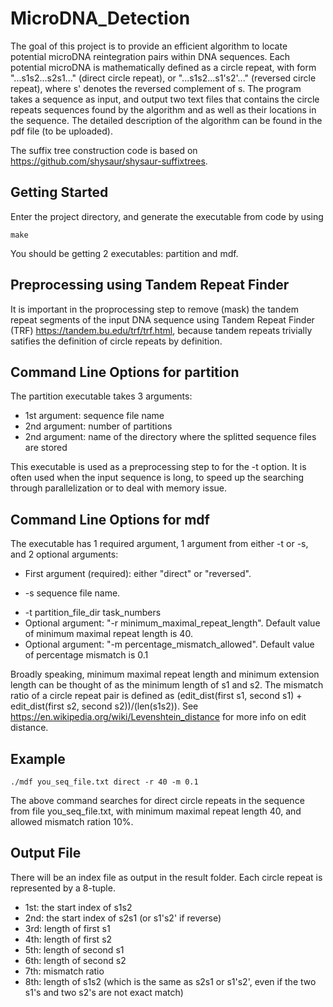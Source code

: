# MicroDNA_Detection

The goal of this project is to provide an efficient algorithm to locate potential microDNA reintegration pairs within DNA sequences. Each potential microDNA is mathematically defined as a circle repeat, with form "...s1s2...s2s1..." (direct circle repeat), or "...s1s2...s1's2'..." (reversed circle repeat), where s' denotes the reversed complement of s. The program takes a sequence as input, and output two text files that contains the circle repeats sequences found by the algorithm and as well as their locations in the sequence. The detailed description of the algorithm can be found in the pdf file (to be uploaded).

The suffix tree construction code is based on https://github.com/shysaur/shysaur-suffixtrees.



## Getting Started

Enter the project directory, and generate the executable from code by using 
```
make
```
You should be getting 2 executables: partition and mdf.

## Preprocessing using Tandem Repeat Finder
It is important in the proprocessing step to remove (mask) the tandem repeat segments of the input DNA sequence using Tandem Repeat Finder (TRF) https://tandem.bu.edu/trf/trf.html, because tandem repeats trivially satifies the definition of circle repeats by definition. 

## Command Line Options for partition
The partition executable takes 3 arguments:
* 1st argument: sequence file name
* 2nd argument: number of partitions
* 2nd argument: name of the directory where the splitted sequence files are stored

This executable is used as a preprocessing step to for the -t option. It is often used when the input sequence is long, to speed up the searching through parallelization or to deal with memory issue.

## Command Line Options for mdf

The executable has 1 required argument, 1 argument from either -t or -s, and 2 optional arguments:
* First argument (required): either "direct" or "reversed". 
<!---
If "direct", then the program will search direct circle repeats (of form "...s1s2...s2s1..."); if "reversed", the program will search reversed circle repeats (of form "...s1s2...s1^(-1)s2^(-1)...").
-->

* -s sequence file name. 
<!---
The file should contain the DNA sequence in which you search the circle repeats; note that any characters that are not A, T, C, G are filtered out in the preprocessing.
-->
* -t partition_file_dir task_numbers
* Optional argument: "-r minimum_maximal_repeat_length". Default value of minimum maximal repeat length is 40.
* Optional argument: "-m percentage_mismatch_allowed". Default value of percentage mismatch is 0.1

Broadly speaking, minimum maximal repeat length and minimum extension length can be thought of as the minimum length of s1 and s2. The mismatch ratio of a circle repeat pair is defined as  (edit_dist(first s1, second s1) + edit_dist(first s2, second s2))/(len(s1s2)). See https://en.wikipedia.org/wiki/Levenshtein_distance for more info on edit distance.

## Example
```
./mdf you_seq_file.txt direct -r 40 -m 0.1
```

The above command searches for direct circle repeats in the sequence from file you_seq_file.txt, with minimum maximal repeat length 40, and allowed mismatch ration 10%.

## Output File
There will be an index file as output in the result folder. Each circle repeat is represented by a 8-tuple.
* 1st: the start index of s1s2
* 2nd: the start index of s2s1 (or s1's2' if reverse)
* 3rd: length of first s1
* 4th: length of first s2
* 5th: length of second s1
* 6th: length of second s2
* 7th: mismatch ratio
* 8th: length of s1s2 (which is the same as s2s1 or s1's2', even if the two s1's and two s2's are not exact match)


